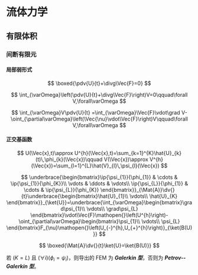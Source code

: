 # 流体力学

## 有限体积

### 间断有限元

#### 局部弱形式

$$
\boxed{\pdv{U}{t}+\divg\Vec{F}=0}
$$

$$
\int_{\varOmega}\left(\pdv{U}{t}+\divg\Vec{F}\right)V=0\qquad\forall V,\forall\varOmega
$$

$$
\int_{\varOmega}V\pdv{U}{t}
=\int_{\varOmega}\Vec{F}\vdot\grad V-\oint_{\partial\varOmega}\left(\Vec{\nu}\vdot\Vec{F}\right)V\qquad\forall V,\forall\varOmega
$$

#### 正交基函数

$$
U(\Vec{x},t)\approx U^{h}(\Vec{x},t)=\sum_{k=1}^{K}\hat{U}_{k}(t)\,\phi_{k}(\Vec{x})\qquad V(\Vec{x})\approx V^{h}(\Vec{x})=\sum_{l=1}^{L}\hat{V}_{l}\,\psi_{l}(\Vec{x})
$$

$$
\underbrace{\begin{bmatrix}\ip{\psi_{1}}{\phi_{1}} & \cdots & \ip{\psi_{1}}{\phi_{K}}\\
\vdots & \ddots & \vdots\\
\ip{\psi_{L}}{\phi_{1}} & \cdots & \ip{\psi_{L}}{\phi_{K}}
\end{bmatrix}}_{\Mat{A}}\dv{}{t}\underbrace{\begin{bmatrix}\hat{U}_{1}\\
\vdots\\
\hat{U}_{K}
\end{bmatrix}}_{\ket{U}}=\underbrace{\int_{\varOmega}\begin{bmatrix}\grad\psi_{1}\\
\vdots\\
\grad\psi_{L}
\end{bmatrix}\vdot\Vec{F}\mathopen{}\left(U^{h}\right)-\oint_{\partial\varOmega}\begin{bmatrix}\psi_{1}\\
\vdots\\
\psi_{L}
\end{bmatrix}F_{\nu}\mathopen{}\left(U_{-}^{h},U_{+}^{h}\right)}_{\ket{B(U)}}
$$

$$
\boxed{\Mat{A}\dv{}{t}\ket{U}=\ket{B(U)}}
$$

若 $(K=L)$ 且 $(\forall i)(\phi_i=\psi_i)$，则导出的 FEM 为 ***Galerkin 型***，否则为 ***Petrov--Galerkin 型***。


